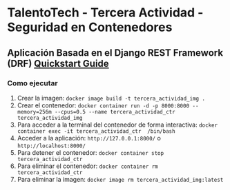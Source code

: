 # TalentoTech - Tercera Actividad - Seguridad en Contenedores

## Aplicación Basada en el Django REST Framework (DRF) [Quickstart Guide](https://www.django-rest-framework.org/tutorial/quickstart/)

### Como ejecutar

1. Crear la imagen: ```docker image build -t tercera_actividad_img .```
2. Crear el contenedor: ```docker container run -d -p 8000:8000 --memory=256m --cpus=0.5 --name tercera_actividad_ctr tercera_actividad_img```
3. Para acceder a la terminal del contenedor de forma interactiva: ```docker container exec -it tercera_actividad_ctr  /bin/bash```
4. Acceder a la aplicación: ```http://127.0.0.1:8000/``` o ```http://localhost:8000/```
5. Para detener el contenedor: ```docker container stop tercera_actividad_ctr```
6. Para eliminar el contenedor: ```docker container rm tercera_actividad_ctr```
7. Para eliminar la imagen: ```docker image rm tercera_actividad_img:latest```

